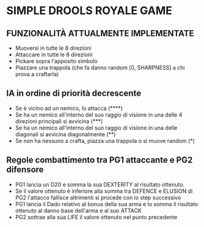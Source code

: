# SIMPLE DROOLS ROYALE GAME

## FUNZIONALITÀ ATTUALMENTE IMPLEMENTATE

- Muoversi in tutte le 8 direzioni
- Attaccare in tutte le 8 direzioni
- Pickare sopra l'apposito simbolo
- Piazzare una trappola (che fa danno random [0, SHARPNESS] a chi prova a craftarla)

## IA in ordine di priorità decrescente

- Se è vicino ad un nemico, lo attacca (****)
- Se ha un nemico all'interno del suo raggio di visione in una delle 4 direzioni principali si avvicina (***)
- Se ha un nemico all'interno del suo raggio di visione in una delle diagonali si avvicina diagonalmente (**)
- Se non ha nessuno a crafta, piazza una trappola o si muove random (*)

## Regole combattimento tra PG1 attaccante e PG2 difensore

- PG1 lancia un D20 e somma la sua DEXTERITY al risultato ottenuto.
- Se il valore ottenuto è inferiore alla somma tra DEFENCE e ELUSION di PG2 l'attacco fallisce altrimenti si procede con lo step successivo
- PG1 lancia il Dado relativo al bonus della sua arma e lo somma il risultato ottenuto al danno base dell'arma e al suo ATTACK
- PG2 sottrae alla sua LIFE il valore ottenuto nel punto precedente

